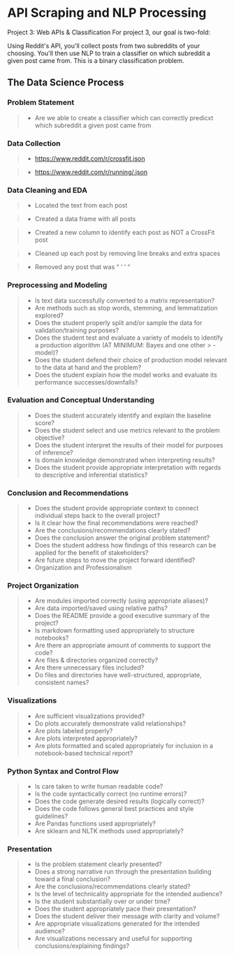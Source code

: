 # API Scraping and NLP Processing
Project 3: Web APIs &amp; Classification
For project 3, our goal is two-fold:

Using Reddit's API, you'll collect posts from two subreddits of your choosing.
You'll then use NLP to train a classifier on which subreddit a given post came from. This is a binary classification problem.

## The Data Science Process

### Problem Statement

> - Are we able to create a classifier which can correctly predicxt which subreddit a given post came from

### Data Collection

> - https://www.reddit.com/r/crossfit.json

> - https://www.reddit.com/r/running/.json

### Data Cleaning and EDA

> - Located the text from each post

> - Created a data frame with all posts

> - Created a new column to identify each post as NOT a CrossFit post

> - Cleaned up each post by removing line breaks and extra spaces

> - Removed any post that was “ ‘   ’  “

### Preprocessing and Modeling

> - Is text data successfully converted to a matrix representation?
> - Are methods such as stop words, stemming, and lemmatization explored?
> - Does the student properly split and/or sample the data for validation/training purposes?
> - Does the student test and evaluate a variety of models to identify a production algorithm (AT MINIMUM: Bayes and one other > - model)?
> - Does the student defend their choice of production model relevant to the data at hand and the problem?
> - Does the student explain how the model works and evaluate its performance successes/downfalls?

### Evaluation and Conceptual Understanding

> - Does the student accurately identify and explain the baseline score?
> - Does the student select and use metrics relevant to the problem objective?
> - Does the student interpret the results of their model for purposes of inference?
> - Is domain knowledge demonstrated when interpreting results?
> - Does the student provide appropriate interpretation with regards to descriptive and inferential statistics?

### Conclusion and Recommendations

> - Does the student provide appropriate context to connect individual steps back to the overall project?
> - Is it clear how the final recommendations were reached?
> - Are the conclusions/recommendations clearly stated?
> - Does the conclusion answer the original problem statement?
> - Does the student address how findings of this research can be applied for the benefit of stakeholders?
> - Are future steps to move the project forward identified?
> - Organization and Professionalism

### Project Organization

> - Are modules imported correctly (using appropriate aliases)?
> - Are data imported/saved using relative paths?
> - Does the README provide a good executive summary of the project?
> - Is markdown formatting used appropriately to structure notebooks?
> - Are there an appropriate amount of comments to support the code?
> - Are files & directories organized correctly?
> - Are there unnecessary files included?
> - Do files and directories have well-structured, appropriate, consistent names?

### Visualizations

> - Are sufficient visualizations provided?
> - Do plots accurately demonstrate valid relationships?
> - Are plots labeled properly?
> - Are plots interpreted appropriately?
> - Are plots formatted and scaled appropriately for inclusion in a notebook-based technical report?

### Python Syntax and Control Flow

> - Is care taken to write human readable code?
> - Is the code syntactically correct (no runtime errors)?
> - Does the code generate desired results (logically correct)?
> - Does the code follows general best practices and style guidelines?
> - Are Pandas functions used appropriately?
> - Are sklearn and NLTK methods used appropriately?

### Presentation

> - Is the problem statement clearly presented?
> - Does a strong narrative run through the presentation building toward a final conclusion?
> - Are the conclusions/recommendations clearly stated?
> - Is the level of technicality appropriate for the intended audience?
> - Is the student substantially over or under time?
> - Does the student appropriately pace their presentation?
> - Does the student deliver their message with clarity and volume?
> - Are appropriate visualizations generated for the intended audience?
> - Are visualizations necessary and useful for supporting conclusions/explaining findings?
